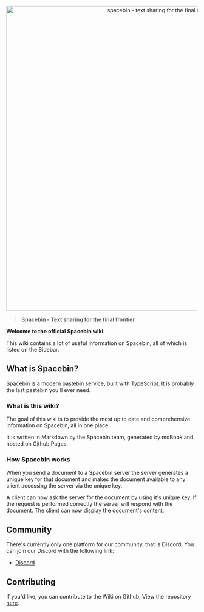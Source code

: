 <p align="center">
  <img
    width="800"
    src="https://github.com/spacebin-org/assets/blob/master/images/spacebin/icons-large/spacebin-large.png?raw=true"
    alt="spacebin - text sharing for the final frontier"
  />
</p>


> **Spacebin - Text sharing for the final frontier**

**Welcome to the official Spacebin wiki.**

This wiki contains a lot of useful information on Spacebin, all of which is listed on the Sidebar.

## What is Spacebin?

Spacebin is a modern pastebin service, built with TypeScript. It is probably the last pastebin you'll ever need.

### What is this wiki?

The goal of this wiki is to provide the most up to date and comprehensive information on Spacebin, all in one place.

It is written in Markdown by the Spacebin team, generated by mdBook and hosted on Github Pages.

### How Spacebin works

When you send a document to a Spacebin server the server generates a unique key for that document and makes the document available to any client accessing the server via the unique key.

A client can now ask the server for the document by using it's unique key. If the request is performed correctly the server will respond with the document. The client can now display the document's content.

## Community

There's currently only one platform for our community, that is Discord. You can join our Discord with the following link:

* [Discord](https://discord.com/invite/hXxBtMJ)

## Contributing

If you'd like, you can contribute to the Wiki on Github, View the repository [here](https://github.com/spacebin-org/wiki).
